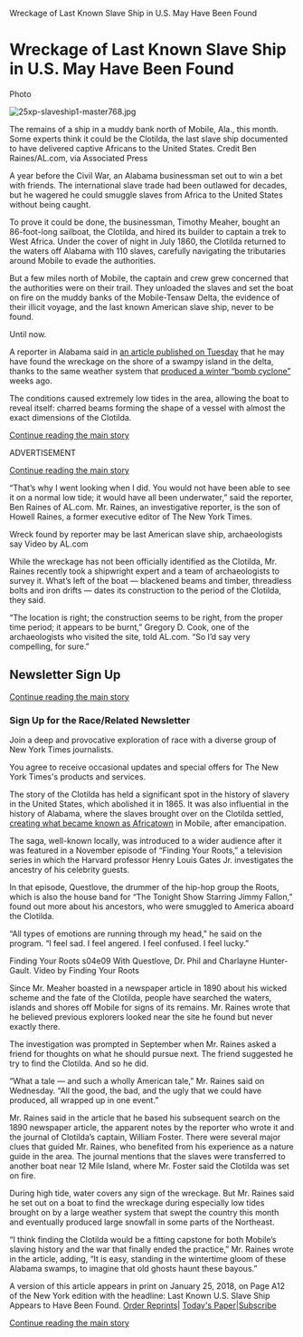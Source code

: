 Wreckage of Last Known Slave Ship in U.S. May Have Been Found

# Wreckage of Last Known Slave Ship in U.S. May Have Been Found

Photo

![25xp-slaveship1-master768.jpg](../_resources/d5bec6257e30103918fa23276b0ddd92.jpg)

The remains of a ship in a muddy bank north of Mobile, Ala., this month. Some experts think it could be the Clotilda, the last slave ship documented to have delivered captive Africans to the United States. Credit Ben Raines/AL.com, via Associated Press

A year before the Civil War, an Alabama businessman set out to win a bet with friends. The international slave trade had been outlawed for decades, but he wagered he could smuggle slaves from Africa to the United States without being caught.

To prove it could be done, the businessman, Timothy Meaher, bought an 86-foot-long sailboat, the Clotilda, and hired its builder to captain a trek to West Africa. Under the cover of night in July 1860, the Clotilda returned to the waters off Alabama with 110 slaves, carefully navigating the tributaries around Mobile to evade the authorities.

But a few miles north of Mobile, the captain and crew grew concerned that the authorities were on their trail. They unloaded the slaves and set the boat on fire on the muddy banks of the Mobile-Tensaw Delta, the evidence of their illicit voyage, and the last known American slave ship, never to be found.

Until now.

A reporter in Alabama said in [an article published on Tuesday](http://www.al.com/news/mobile/index.ssf/2018/01/alcom_reporter_may_have_found.html) that he may have found the wreckage on the shore of a swampy island in the delta, thanks to the same weather system that [produced a winter “bomb cyclone”](https://www.nytimes.com/2018/01/04/us/winter-snow-bomb-cyclone.html) weeks ago.

The conditions caused extremely low tides in the area, allowing the boat to reveal itself: charred beams forming the shape of a vessel with almost the exact dimensions of the Clotilda.

 [Continue reading the main story](https://www.nytimes.com/2018/01/24/us/slave-ship-discovered-alabama.html?emc=edit_ne_20180124&nl=evening-briefing&nlid=72982178&te=1#story-continues-2)

ADVERTISEMENT

 [Continue reading the main story](https://www.nytimes.com/2018/01/24/us/slave-ship-discovered-alabama.html?emc=edit_ne_20180124&nl=evening-briefing&nlid=72982178&te=1#story-continues-3)

“That’s why I went looking when I did. You would not have been able to see it on a normal low tide; it would have all been underwater,” said the reporter, Ben Raines of AL.com. Mr. Raines, an investigative reporter, is the son of Howell Raines, a former executive editor of The New York Times.

Wreck found by reporter may be last American slave ship, archaeologists say Video by AL.com

While the wreckage has not been officially identified as the Clotilda, Mr. Raines recently took a shipwright expert and a team of archaeologists to survey it. What’s left of the boat — blackened beams and timber, threadless bolts and iron drifts — dates its construction to the period of the Clotilda, they said.

“The location is right; the construction seems to be right, from the proper time period; it appears to be burnt,” Gregory D. Cook, one of the archaeologists who visited the site, told AL.com. “So I’d say very compelling, for sure.”

## Newsletter Sign Up

 [Continue reading the main story](https://www.nytimes.com/2018/01/24/us/slave-ship-discovered-alabama.html?emc=edit_ne_20180124&nl=evening-briefing&nlid=72982178&te=1#continues-post-newsletter)

### Sign Up for the Race/Related Newsletter

Join a deep and provocative exploration of race with a diverse group of New York Times journalists.

 You agree to receive occasional updates and special offers for The New York Times's products and services.

The story of the Clotilda has held a significant spot in the history of slavery in the United States, which abolished it in 1865. It was also influential in the history of Alabama, where the slaves brought over on the Clotilda settled, [creating what became known as Africatown](https://www.nytimes.com/2018/01/25/us/slave-ship-alabama-descendants.html) in Mobile, after emancipation.

The saga, well-known locally, was introduced to a wider audience after it was featured in a November episode of “Finding Your Roots,” a television series in which the Harvard professor Henry Louis Gates Jr. investigates the ancestry of his celebrity guests.

In that episode, Questlove, the drummer of the hip-hop group the Roots, which is also the house band for “The Tonight Show Starring Jimmy Fallon,” found out more about his ancestors, who were smuggled to America aboard the Clotilda.

“All types of emotions are running through my head,” he said on the program. “I feel sad. I feel angered. I feel confused. I feel lucky.”

Finding Your Roots s04e09 With Questlove, Dr. Phil and Charlayne Hunter-Gault. Video by Finding Your Roots

Since Mr. Meaher boasted in a newspaper article in 1890 about his wicked scheme and the fate of the Clotilda, people have searched the waters, islands and shores off Mobile for signs of its remains. Mr. Raines wrote that he believed previous explorers looked near the site he found but never exactly there.

The investigation was prompted in September when Mr. Raines asked a friend for thoughts on what he should pursue next. The friend suggested he try to find the Clotilda. And so he did.

“What a tale — and such a wholly American tale,” Mr. Raines said on Wednesday. “All the good, the bad, and the ugly that we could have produced, all wrapped up in one event.”

Mr. Raines said in the article that he based his subsequent search on the 1890 newspaper article, the apparent notes by the reporter who wrote it and the journal of Clotilda’s captain, William Foster. There were several major clues that guided Mr. Raines, who benefited from his experience as a nature guide in the area. The journal mentions that the slaves were transferred to another boat near 12 Mile Island, where Mr. Foster said the Clotilda was set on fire.

During high tide, water covers any sign of the wreckage. But Mr. Raines said he set out on a boat to find the wreckage during especially low tides brought on by a large weather system that swept the country this month and eventually produced large snowfall in some parts of the Northeast.

“I think finding the Clotilda would be a fitting capstone for both Mobile’s slaving history and the war that finally ended the practice,” Mr. Raines wrote in the article, adding, “It is easy, standing in the wintertime gloom of these Alabama swamps, to imagine that old ghosts haunt these bayous.”

A version of this article appears in print on January 25, 2018, on Page A12 of the New York edition with the headline: Last Known U.S. Slave Ship Appears to Have Been Found. [Order Reprints](http://www.nytreprints.com/)| [Today's Paper](http://www.nytimes.com/pages/todayspaper/index.html)|[Subscribe](http://www.nytimes.com/subscriptions/Multiproduct/lp839RF.html?campaignId=48JQY)

 [Continue reading the main story](https://www.nytimes.com/2018/01/24/us/slave-ship-discovered-alabama.html?emc=edit_ne_20180124&nl=evening-briefing&nlid=72982178&te=1#whats-next)